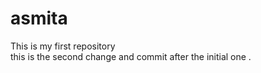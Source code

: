 # asmita
This is my first repository
<br>
this is the second change and commit after the initial one 
.